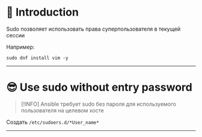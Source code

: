 # 📖 Introduction

Sudo позволяет использовать права суперпользователя в текущей сессии

Например:

```shell
sudo dnf install vim -y
```

---

# 😎 Use sudo without entry password

>[!INFO] Ansible требует sudo без пароля для используемого пользователя на целевом хосте

Создать `/etc/sudoers.d/*User_name*`



---
